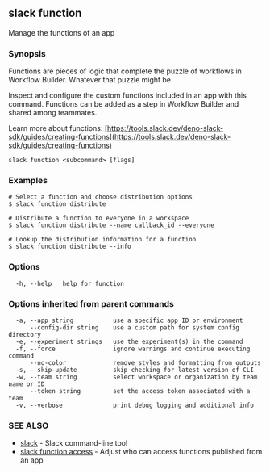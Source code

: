 ## slack function

Manage the functions of an app

### Synopsis

Functions are pieces of logic that complete the puzzle of workflows in Workflow
Builder. Whatever that puzzle might be.

Inspect and configure the custom functions included in an app with this command.
Functions can be added as a step in Workflow Builder and shared among teammates.

Learn more about functions: [https://tools.slack.dev/deno-slack-sdk/guides/creating-functions](https://tools.slack.dev/deno-slack-sdk/guides/creating-functions)

```
slack function <subcommand> [flags]
```

### Examples

```
# Select a function and choose distribution options
$ slack function distribute

# Distribute a function to everyone in a workspace
$ slack function distribute --name callback_id --everyone

# Lookup the distribution information for a function
$ slack function distribute --info
```

### Options

```
  -h, --help   help for function
```

### Options inherited from parent commands

```
  -a, --app string           use a specific app ID or environment
      --config-dir string    use a custom path for system config directory
  -e, --experiment strings   use the experiment(s) in the command
  -f, --force                ignore warnings and continue executing command
      --no-color             remove styles and formatting from outputs
  -s, --skip-update          skip checking for latest version of CLI
  -w, --team string          select workspace or organization by team name or ID
      --token string         set the access token associated with a team
  -v, --verbose              print debug logging and additional info
```

### SEE ALSO

* [slack](slack)	 - Slack command-line tool
* [slack function access](slack_function_access)	 - Adjust who can access functions published from an app

